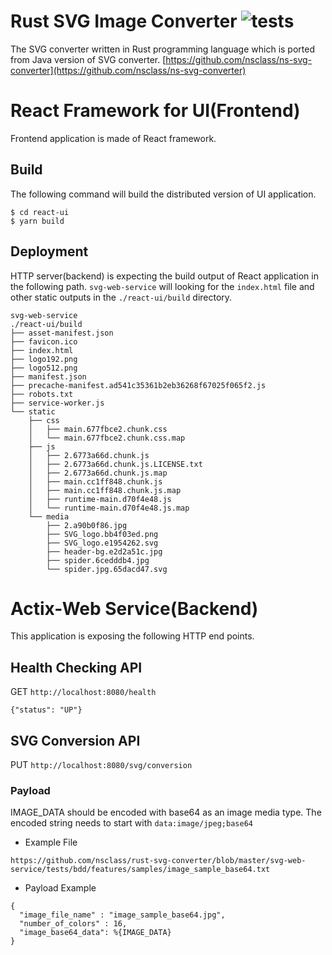# Rust SVG Image Converter ![tests](https://github.com/nsclass/rust-svg-converter/workflows/tests/badge.svg)

The SVG converter written in Rust programming language which is ported from Java version of SVG converter.
[https://github.com/nsclass/ns-svg-converter](https://github.com/nsclass/ns-svg-converter)

# React Framework for UI(Frontend)

Frontend application is made of React framework.

## Build

The following command will build the distributed version of UI application.

```
$ cd react-ui
$ yarn build
```

## Deployment

HTTP server(backend) is expecting the build output of React application in the following path. `svg-web-service` will looking for the `index.html` file and other static outputs in the `./react-ui/build` directory.

```
svg-web-service
./react-ui/build
├── asset-manifest.json
├── favicon.ico
├── index.html
├── logo192.png
├── logo512.png
├── manifest.json
├── precache-manifest.ad541c35361b2eb36268f67025f065f2.js
├── robots.txt
├── service-worker.js
└── static
    ├── css
    │   ├── main.677fbce2.chunk.css
    │   └── main.677fbce2.chunk.css.map
    ├── js
    │   ├── 2.6773a66d.chunk.js
    │   ├── 2.6773a66d.chunk.js.LICENSE.txt
    │   ├── 2.6773a66d.chunk.js.map
    │   ├── main.cc1ff848.chunk.js
    │   ├── main.cc1ff848.chunk.js.map
    │   ├── runtime-main.d70f4e48.js
    │   └── runtime-main.d70f4e48.js.map
    └── media
        ├── 2.a90b0f86.jpg
        ├── SVG_logo.bb4f03ed.png
        ├── SVG_logo.e1954262.svg
        ├── header-bg.e2d2a51c.jpg
        ├── spider.6cedddb4.jpg
        └── spider.jpg.65dacd47.svg
```

# Actix-Web Service(Backend)

This application is exposing the following HTTP end points.

## Health Checking API

GET `http://localhost:8080/health`

```
{"status": "UP"}
```

## SVG Conversion API

PUT `http://localhost:8080/svg/conversion`

### Payload

IMAGE_DATA should be encoded with base64 as an image media type. The encoded string needs to start with `data:image/jpeg;base64`

- Example File

```
https://github.com/nsclass/rust-svg-converter/blob/master/svg-web-service/tests/bdd/features/samples/image_sample_base64.txt
```

- Payload Example

```
{
  "image_file_name" : "image_sample_base64.jpg",
  "number_of_colors" : 16,
  "image_base64_data": %{IMAGE_DATA}
}
```

